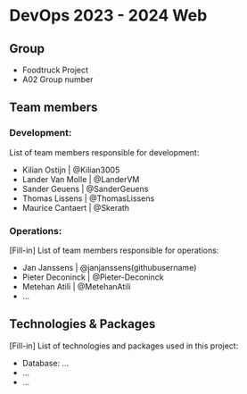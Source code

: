 # DevOps 2023 - 2024 Web 

## Group

- Foodtruck Project
- A02 Group number

## Team members

### Development:
 
List of team members responsible for development:

- Kilian Ostijn | @Kilian3005
- Lander Van Molle | @LanderVM
- Sander Geuens | @SanderGeuens
- Thomas Lissens | @ThomasLissens
- Maurice Cantaert | @Skerath

### Operations:

[Fill-in] List of team members responsible for operations:

- Jan Janssens | @janjanssens(githubusername)
- Pieter Deconinck | @Pieter-Deconinck
- Metehan Atili | @MetehanAtili
- ...

## Technologies & Packages

[Fill-in] List of technologies and packages used in this project:

- Database: ...
- ...
- ...
